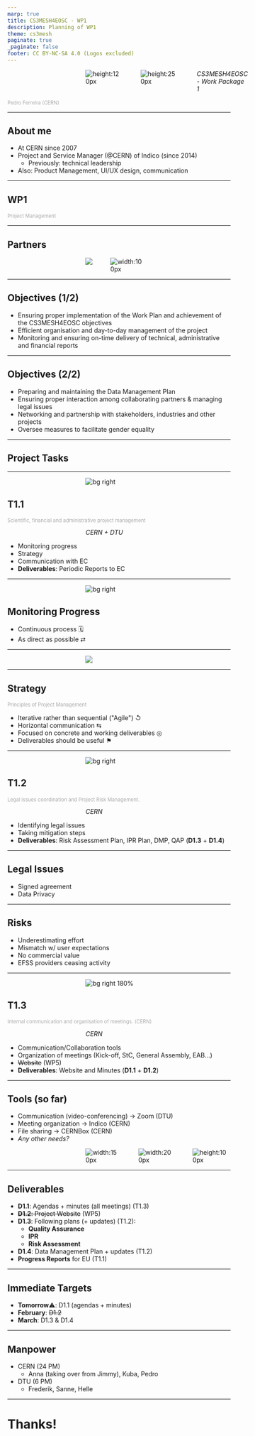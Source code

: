 ```yaml
---
marp: true
title: CS3MESH4EOSC - WP1
description: Planning of WP1
theme: cs3mesh
paginate: true
_paginate: false
footer: CC BY-NC-SA 4.0 (Logos excluded)
---
```

<style>
    section.wp-slide h3 {
        font-size: 0.9em;
        font-style: italic;
    }
</style>

![height:120px](assets/cs3.png)![height:250px](assets/eosc.jpg)
*CS3MESH4EOSC - Work Package 1*

### Pedro Ferreira (CERN)

<style scoped>
h3 {
    color: #aaa;
    font-size: 0.8em;
    font-weight: normal;
}
img {
    vertical-align: middle;
}
</style>


---

## About me

- At CERN since 2007
- Project and Service Manager (@CERN) of Indico (since 2014)
  - Previously: technical leadership
- Also: Product Management, UI/UX design, communication

---

## WP1
### Project Management

---

## Partners

![](assets/cern.svg)![width:100px](assets/dtu.svg)

<style scoped>
    p {
        margin: 0 auto 0 auto;
        display: flex;
        justify-content: space-between;
        width: 30%;
    }
</style>

---

## Objectives (1/2)

- Ensuring proper implementation of the Work Plan and achievement of the CS3MESH4EOSC objectives
- Efficient organisation and day-to-day management of the project
- Monitoring and ensuring on-time delivery of technical, administrative and financial reports

---

## Objectives (2/2)

- Preparing and maintaining the Data Management Plan
- Ensuring proper interaction among collaborating partners & managing legal issues
- Networking and partnership with stakeholders, industries and other projects
- Oversee measures to facilitate gender equality

---

## Project Tasks

---

![bg right](assets/control.jpg)

## T1.1

<!-- _class: wp-slide -->

### Scientific, financial and administrative project management

*CERN + DTU*

- Monitoring progress
- Strategy
- Communication with EC
- **Deliverables**: Periodic Reports to EC

<!-- _footer: 'CC BY-NC-SA 4.0 • Photo: © 1963-2020 CERN' -->

---

![bg right](assets/monitoring.jpg)

## Monitoring Progress

- Continuous process 🗓
- As direct as possible ⇄

<!-- _footer: 'CC BY-NC-SA 4.0 • Photo: © 1961-2020 CERN' -->

---

![](assets/wp_mgmt_overview.svg)

---

## Strategy

### Principles of Project Management

- Iterative rather than sequential ("Agile") ↺
- Horizontal communication ⇆
- Focused on concrete and working deliverables ◎
- Deliverables should be useful ⚑

---

![bg right](assets/disaster.jpg)

## T1.2

<!-- _class: wp-slide -->

### Legal issues coordination and Project Risk Management.

*CERN*

- Identifying legal issues
- Taking mitigation steps
- **Deliverables**: Risk Assessment Plan, IPR Plan, DMP, QAP (**D1.3** + **D1.4**)

<!-- _footer: 'CC BY-NC-SA 4.0 • Photo: © 1964-2020 CERN' -->

---

## Legal Issues

- Signed agreement
- Data Privacy

---

## Risks

- Underestimating effort
- Mismatch w/ user expectations
- No commercial value
- EFSS providers ceasing activity

---

![bg right 180%](assets/telephone.jpg)

## T1.3

<!-- _class: wp-slide -->
### Internal communication and organisation of meetings. (CERN)

*CERN*

- Communication/Collaboration tools
- Organization of meetings (Kick-off, StC, General Assembly, EAB...)
- ~~Website~~ (WP5)
- **Deliverables**: Website and Minutes (**D1.1** + **D1.2**)

<!-- _footer: 'CC BY-NC-SA 4.0 • Photo: Public Domain' -->

---

## Tools (so far)

- Communication (video-conferencing) → Zoom (DTU)
- Meeting organization → Indico (CERN)
- File sharing → CERNBox (CERN)
- *Any other needs?*

![width:150px](assets/zoom.svg)![width:200px](assets/indico.svg)![height:100px](assets/cernbox.svg)

<style scoped>
img {
    vertical-align: middle;
}
img:not(last-child) {
    margin-right: 40px;
}
</style>

---

## Deliverables

- **D1.1**: Agendas + minutes (all meetings) (T1.3)
- ~~**D1.2**: Project Website~~ (WP5)
- **D1.3**: Following plans (+ updates) (T1.2):
  - **Quality Assurance**
  - **IPR**
  - **Risk Assessment**
- **D1.4**: Data Management Plan + updates (T1.2)
- **Progress Reports** for EU (T1.1)

---

## Immediate Targets

- **Tomorrow**⚠️: D1.1 (agendas + minutes)
- **February**: ~~D1.2~~
- **March**: D1.3 & D1.4

---

## Manpower

- CERN (24 PM)
  - Anna (taking over from Jimmy), Kuba, Pedro
- DTU (6 PM)
  - Frederik, Sanne, Helle

---

# Thanks!
